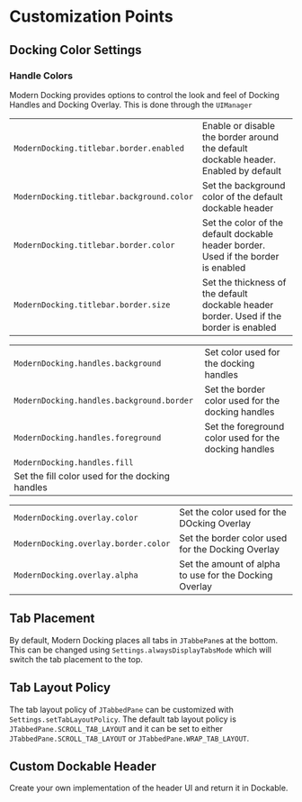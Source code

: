 # Customization Points

## Docking Color Settings

### Handle Colors

<p>Modern Docking provides options to control the look and feel of Docking Handles and Docking Overlay. This is done through the <code>UIManager</code></p>

<procedure title="Dockable Header" id="dockableHeader">
<table>
<tr>
<td><code>ModernDocking.titlebar.border.enabled</code></td>
<td>Enable or disable the border around the default dockable header. Enabled by default</td>
</tr>
<tr>
<td><code>ModernDocking.titlebar.background.color</code></td>
<td>Set the background color of the default dockable header</td>
</tr>
<tr>
<td><code>ModernDocking.titlebar.border.color</code></td>
<td>Set the color of the default dockable header border. Used if the border is enabled</td>
</tr>
<tr>
<td><code>ModernDocking.titlebar.border.size</code></td>
<td>Set the thickness of the default dockable header border. Used if the border is enabled</td>
</tr>
</table>
</procedure>

<procedure title="Docking Handles" id="dockingHandles">
<table>
<tr>
<td><code>ModernDocking.handles.background</code></td>
<td>Set color used for the docking handles</td>
</tr>
<tr>
<td><code>ModernDocking.handles.background.border</code></td>
<td>Set the border color used for the docking handles</td>
</tr>
<tr>
<td><code>ModernDocking.handles.foreground</code></td>
<td>Set the foreground color used for the docking handles</td>
</tr>
<tr>
<td><code>ModernDocking.handles.fill</code></td></tr>
<td>Set the fill color used for the docking handles</td>
</table>
</procedure>

<procedure title="Docking Overlay" id="dockingOverlay">
<table>
<tr>
<td><code>ModernDocking.overlay.color</code></td>
<td>Set the color used for the DOcking Overlay</td>
</tr>
<tr>
<td><code>ModernDocking.overlay.border.color</code></td>
<td>Set the border color used for the Docking Overlay</td>
</tr>
<tr>
<td><code>ModernDocking.overlay.alpha</code></td>
<td>Set the amount of alpha to use for the Docking Overlay</td>
</tr>
</table>
</procedure>

## Tab Placement

By default, Modern Docking places all tabs in `JTabbePane`s at the bottom. This can be changed using `Settings.alwaysDisplayTabsMode` which will switch the tab placement to the top.


## Tab Layout Policy

The tab layout policy of `JTabbedPane` can be customized with `Settings.setTabLayoutPolicy`.
The default tab layout policy is `JTabbedPane.SCROLL_TAB_LAYOUT` and it can be set to either `JTabbedPane.SCROLL_TAB_LAYOUT` or `JTabbedPane.WRAP_TAB_LAYOUT`.

## Custom Dockable Header

Create your own implementation of the header UI and return it in Dockable.